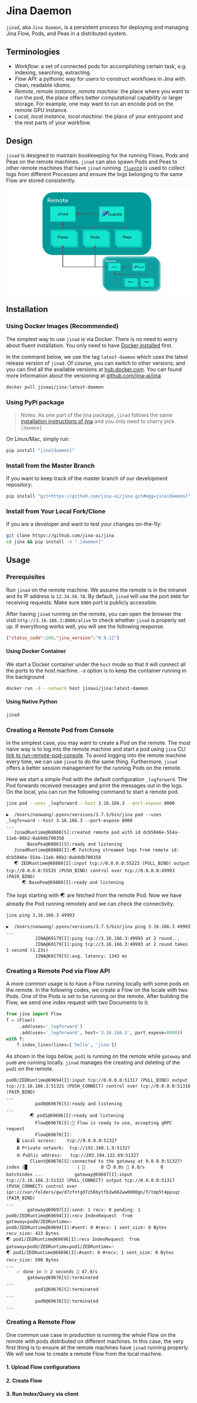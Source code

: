 # Jina Daemon

`jinad`, aka `Jina Daemon`, is a persistent process for deploying and managing Jina Flow, Pods, and Peas in a distributed system. 

## Terminologies

- *Workflow*: a set of connected pods for accomplishing certain task, e.g. indexing, searching, extracting.
- *Flow API*: a pythonic way for users to construct workflows in Jina with clean, readable idioms. 
- *Remote*, *remote instance*, *remote machine*: the place where you want to run the pod, the place offers better computational capability or larger storage. For example, one may want to run an encode pod on the remote GPU instance.  
- *Local*, *local instance*, *local machine*: the place of your entrypoint and the rest parts of your workflow.

## Design

`jinad` is designed to maintain bookkeeping for the running Flows, Pods and Peas on the remote machines. `jinad` can also spawn Pods and Peas to other remote machines that have `jinad` running. [`fluentd`](https://github.com/fluent/fluentd) is used to collect logs from different Processes and ensure the logs belonging to the same Flow are stored consistently. 

![jinad design](jinad_design.png)

## Installation

### Using Docker Images (Recommended)

The simplest way to use `jinad` is via Docker. There is no need to worry about fluent installation. You only need to have [Docker installed](https://docs.docker.com/install/) first. 

In the command below, we use the tag `latest-daemon` which uses the latest release version of `jinad`. Of course, you can switch to other versions, and you can find all the available versions at [hub.docker.com](https://hub.docker.com/repository/docker/jinaai/jina/tags?page=1&ordering=last_updated&name=daemon). You can found more information about the versioning at [github.com/jina-ai/jina](https://github.com/jina-ai/jina/blob/master/RELEASE.md).

```bash
docker pull jinaai/jina:latest-daemon
```

### Using PyPi package

> Notes: As one part of the jina package, `jinad` follows the same [installation instructions of jina](https://docs.jina.ai/chapters/install/via-pip.html) and you only need to cherry pick `[daemon]`

On Linux/Mac, simply run:

```bash
pip install "jina[daemon]"
```

### Install from the Master Branch

If you want to keep track of the master branch of our development repository:

```bash
pip install "git+https://github.com/jina-ai/jina.git#egg=jina[daemon]"
```

### Install from Your Local Fork/Clone

If you are a developer and want to test your changes on-the-fly: 

```bash
git clone https://github.com/jina-ai/jina
cd jina && pip install -e ".[daemon]"
``` 

## Usage 

### Prerequisites
Run `jinad` on the remote machine. We assume the remote is in the intranet and its IP address is `12.34.56.78`. By default, `jinad` will use the port `8000` for receiving requests. Make sure `8000` port is publicly accessible.

After having `jinad` running on the remote, you can open the browser the visit `http://3.16.166.3:8000/alive` to check whether `jinad` is properly set up. If everythong works well, you will see the following response.

```json
{"status_code":200,"jina_version":"0.9.12"}
```

#### Using Docker Container

We start a Docker container under the `host` mode so that it will connect all the ports to the host machine. `-d` option is to keep the container running in the background

```bash
docker run -d --network host jinaai/jina:latest-daemon
```

#### Using Native Python

```bash
jinad
```

### Creating a Remote Pod from Console
In the simplest case, you may want to create a Pod on the remote. The most naive way is to log into the remote machine and start a pod using `jina` CLI [link to run-remote-pod-console](). To avoid logging into the remote machine every time, we can use `jinad` to do the same thing. Furthermore, `jinad` offers a better session management for the running Pods on the remote.

Here we start a simple Pod with the default configuration `_logforward`. The Pod forwards received messages and print the messages out in the logs. On the local, you can run the following command to start a remote pod.

```bash
jina pod --uses _logforward --host 3.16.166.3 --port-expose 8000
```

```text
▶️  /Users/nanwang/.pyenv/versions/3.7.5/bin/jina pod --uses _logforward --host 3.16.166.3 --port-expose 8000
...
   JinadRuntime@68880[S]:created remote pod with id dcb5046e-554a-11eb-86b2-0ab9db700358
        BasePea@68861[S]:ready and listening
   JinadRuntime@68880[I]:🌏 Fetching streamed logs from remote id: dcb5046e-554a-11eb-86b2-0ab9db700358
   🌏 ZEDRuntime@68880[I]:input tcp://0.0.0.0:55223 (PULL_BIND) output tcp://0.0.0.0:55535 (PUSH_BIND) control over tcp://0.0.0.0:49993 (PAIR_BIND)
      🌏 BasePea@68880[I]:ready and listening
```

The logs starting with 🌏 are fetched from the remote Pod. Now we have already the Pod running remotely and we can check the connectivity.

```bash
jina ping 3.16.166.3 49993
```

```text
▶️  /Users/nanwang/.pyenv/versions/3.7.5/bin/jina ping 3.16.166.3 49993
...
           JINA@69179[I]:ping tcp://3.16.166.3:49993 at 2 round...
           JINA@69179[I]:ping tcp://3.16.166.3:49993 at 2 round takes 1 second (1.23s)
           JINA@69179[S]:avg. latency: 1343 ms
```

### Creating a Remote Pod via Flow API 
A more common usage is to have a Flow running locally with some pods on the remote. In the following codes, we create a Flow on the locale with two Pods. One of the Pods is set to be running on the remote. After building the Flow, we send one index request with two Documents to it.

```python
from jina import Flow
f = (Flow()
     .add(uses='_logforward')
     .add(uses='_logforward', host='3.16.166.3', port_expose=8000))
with f:
    f.index_lines(lines=['hello', 'jina'])
```

As shown in the logs below, `pod1` is running on the remote while `gateway` and `pod0` are running locally. `jinad` manages the creating and deleting of the `pod1` on the remote. 

```text
pod0/ZEDRuntime@69694[I]:input tcp://0.0.0.0:51317 (PULL_BIND) output tcp://3.16.166.3:51321 (PUSH_CONNECT) control over tcp://0.0.0.0:51316 (PAIR_BIND)
...
           pod0@69676[S]:ready and listening
...
         🌏 pod1@69696[I]:ready and listening
           Flow@69676[S]:🎉 Flow is ready to use, accepting gRPC request
           Flow@69676[I]:
	🖥️ Local access:	tcp://0.0.0.0:51327
	🔒 Private network:	tcp://192.168.1.9:51327
	🌐 Public address:	tcp://203.184.132.69:51327
         Client@69676[S]:connected to the gateway at 0.0.0.0:51327!
index |█                   | 📃      0 ⏱️ 0.0s 🐎 0.0/s      0      batchindex ...	        gateway@69697[I]:input tcp://3.16.166.3:51322 (PULL_CONNECT) output tcp://0.0.0.0:51317 (PUSH_CONNECT) control over ipc:///var/folders/gw/d7zfntgd7z56bytfb2w662ww0000gn/T/tmp5t4ppsqz (PAIR_BIND)
...
        gateway@69697[I]:send: 1 recv: 0 pending: 1
pod0/ZEDRuntime@69694[I]:recv IndexRequest  from gateway▸pod0/ZEDRuntime▸⚐
pod0/ZEDRuntime@69694[I]:#sent: 0 #recv: 1 sent_size: 0 Bytes recv_size: 423 Bytes
🌏 pod1/ZEDRuntime@69696[I]:recv IndexRequest  from gateway▸pod0/ZEDRuntime▸pod1/ZEDRuntime▸⚐
🌏 pod1/ZEDRuntime@69696[I]:#sent: 0 #recv: 1 sent_size: 0 Bytes recv_size: 508 Bytes
...
	✅ done in ⏱ 2 seconds 🐎 47.9/s
        gateway@69676[S]:terminated
...
           pod1@69676[S]:terminated
...
           pod0@69676[S]:terminated
...
```

### Creating a Remote Flow
One common use case in production is running the whole Flow on the remote with pods distributed on different machines. In this case, the very first thing is to ensure all the remote machines have `jinad` running properly. We will see how to create a remote Flow from the local machine.

#### 1. Upload Flow configurations

#### 2. Create Flow 

#### 3. Run Index/Query via client 
